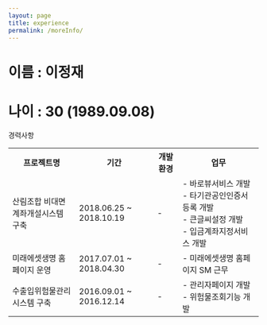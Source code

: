 ```yaml
---
layout: page
title: experience
permalink: /moreInfo/
---
```


<h1>이름 : 이정재</h1>
<h1>나이 : 30 (1989.09.08)</h1>

<div class="table-experience">
   <div class="table-header">경력사항</div>
       <table>
           <tr>
             <th>프로젝트명</th>
             <th>기간</th>
             <th>개발환경</th>
             <th>업무</th>
           </tr>
           <!-- 산림조합 비대면계좌개설시스템 구축 -->
           <tr>
             <td class="center">산림조합 비대면계좌개설시스템 구축</td>
             <td class="center">2018.06.25 ~ 2018.10.19</td>
             <td>
                -
             </td>
             <td>
               - 바로뷰서비스 개발<br>
               - 타기관공인인증서등록 개발<br>
               - 큰글씨설정 개발<br>
               - 입금계좌지정서비스 개발
             </td>
           </tr>
           <!-- 미래에셋생명 홈페이지 운영 -->
           <tr>
             <td class="center">미래에셋생명 홈페이지 운영</td>
             <td class="center">2017.07.01 ~ 2018.04.30</td>
             <td>
                -
             </td>
             <td>
               - 미래에셋생명 홈페이지 SM 근무
             </td>
           </tr>
           <!-- 수출입위험물관리시스템 구축 -->
           <tr>
             <td class="center">수출입위험물관리시스템 구축</td>
             <td class="center">2016.09.01 ~ 2016.12.14</td>
             <td>
                -
             </td>
             <td>
                - 관리자페이지 개발
                - 위험물조회기능 개발
             </td>
           </tr> 
           <!-- 스마트긴급구조통제단시스템구축 2016.07.04 ~ 2016.08.31 skip -->
       </table>
</div>
